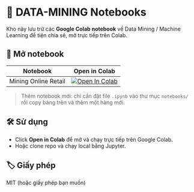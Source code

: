 # 📒 DATA-MINING Notebooks

Kho này lưu trữ các **Google Colab notebook** về Data Mining / Machine Learning
để tiện chia sẻ, mở trực tiếp trên Colab.

## 🔗 Mở notebook

| Notebook | Open in Colab |
|----------|---------------|
| Mining Online Retail | [![Open In Colab](https://colab.research.google.com/assets/colab-badge.svg)](https://colab.research.google.com/github/<your-username>/DATA-MINING/blob/main/notebooks/Mining_Online_Retail.ipynb) |

> Thêm notebook mới: chỉ cần đặt file `.ipynb` vào thư mục `notebooks/`
> rồi copy bảng trên và thêm một hàng mới.

## 🛠 Sử dụng
* Click **Open in Colab** để mở và chạy trực tiếp trên Google Colab.
* Hoặc clone repo và chạy local bằng Jupyter.

## 🏷 Giấy phép
MIT (hoặc giấy phép bạn muốn)
